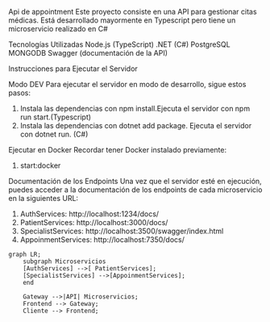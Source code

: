 Api de appointment
Este proyecto consiste en una API para gestionar citas médicas. Está desarrollado mayormente en Typescript pero tiene un microservicio realizado en C#

Tecnologías Utilizadas
Node.js (TypeScript)
.NET (C#)
PostgreSQL
MONGODB
Swagger (documentación de la API)

Instrucciones para Ejecutar el Servidor

Modo DEV
Para ejecutar el servidor en modo de desarrollo, sigue estos pasos:

1) Instala las dependencias con npm install.Ejecuta el servidor con npm run start.(Typescript)
2) Instala las dependencias con dotnet add package. Ejecuta el servidor con dotnet run. (C#)

Ejecutar en Docker
Recordar tener Docker instalado previamente:
1) start:docker

Documentación de los Endpoints
Una vez que el servidor esté en ejecución, puedes acceder a la documentación de los endpoints de cada microservicio en la siguientes URL: 
1) AuthServices: http://localhost:1234/docs/
2) PatientServices: http://localhost:3000/docs/
3) SpecialistServices: http://localhost:3500/swagger/index.html
4) AppoinmentServices: http://localhost:7350/docs/


```mermaid
graph LR;
    subgraph Microservicios
    [AuthServices] -->[ PatientServices];
    [SpecialistServices] -->[AppoinmentServices];
    end

    Gateway -->|API| Microservicios;
    Frontend --> Gateway;
    Cliente --> Frontend;


